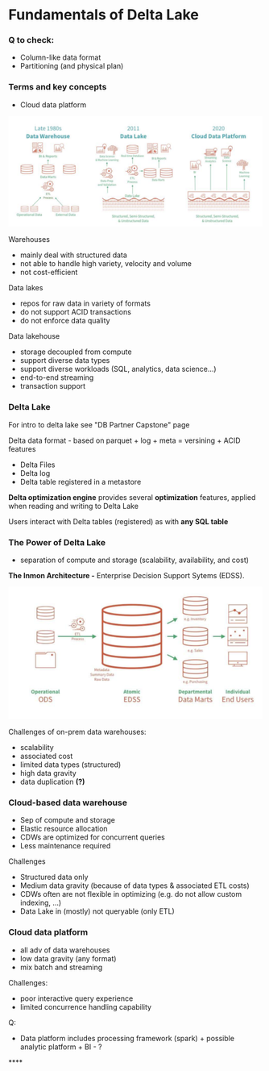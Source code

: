 # Fundamentals of Delta Lake

### Q to check: 

* Column-like data format 
* Partitioning \(and physical plan\)

### Terms and key concepts

* Cloud data platform 

![](../../../.gitbook/assets/image%20%283%29.png)

Warehouses 

* mainly deal with structured data 
* not able to handle high variety, velocity and volume 
* not cost-efficient 

Data lakes

* repos for raw data in variety of formats 
* do not support ACID transactions
* do not enforce data quality 

Data lakehouse 

* storage decoupled from compute 
* support diverse data types 
* support diverse workloads \(SQL, analytics, data science...\)  
* end-to-end streaming 
* transaction support 

### Delta Lake

For intro to delta lake see "DB Partner Capstone" page

Delta data format  - based on parquet + log + meta = versining +  ACID features

* Delta Files
* Delta log 
* Delta table registered in a metastore

**Delta optimization engine** provides several **optimization** features,  applied when reading and writing to Delta Lake 

Users interact with Delta tables \(registered\) as with **any SQL table**  

### **The Power of Delta Lake**

* separation of compute and storage \(scalability, availability, and cost\)

**The Inmon Architecture -** Enterprise Decision Support Sytems \(EDSS\).

![](../../../.gitbook/assets/image%20%284%29.png)

Challenges of on-prem data warehouses: 

* scalability 
* associated cost
* limited data types \(structured\)
* high data gravity 
* data duplication **\(?\)**

### **Cloud-based data warehouse**

* Sep of compute and storage 
* Elastic resource allocation 
* CDWs are optimized for concurrent queries
* Less maintenance required 

Challenges

* Structured data only 
* Medium data gravity \(because of data types & associated ETL costs\)
* CDWs often are not flexible in optimizing \(e.g. do not allow custom indexing, ...\) 
* Data Lake in \(mostly\) not queryable \(only ETL\) 

### Cloud data platform

* all adv of data warehouses 
* low data gravity \(any format\)
* mix batch and streaming 

Challenges: 

* poor interactive query experience 
* limited concurrence handling capability   

Q: 

* Data platform includes processing framework \(spark\) + possible analytic platform + BI - ?  

\*\*\*\*


